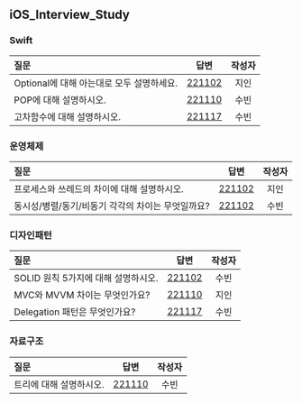 ## iOS_Interview_Study

### Swift
| 질문                                                                          |                          답변                          | 작성자 |
| :---------------------------------------------------------------------------- | :----------------------------------------------------: | :----: |
|Optional에 대해 아는대로 모두 설명하세요.|[221102](https://github.com/skyqnaqna/iOS_Interview_Study/blob/jiin/Swift/Optional.md)|지인|
|POP에 대해 설명하시오.|[221110](https://github.com/skyqnaqna/iOS_Interview_Study/blob/subin/Swift/POP.md)|수빈|
|고차함수에 대해 설명하시오.|[221117](https://github.com/skyqnaqna/iOS_Interview_Study/blob/subin/Swift/HigherOrderFunction.md)|수빈|

### 운영체제
| 질문                                                                          |                          답변                          | 작성자 |
| :---------------------------------------------------------------------------- | :----------------------------------------------------: | :----: |
|프로세스와 쓰레드의 차이에 대해 설명하시오.|[221102](https://github.com/skyqnaqna/iOS_Interview_Study/blob/jiin/%EC%9A%B4%EC%98%81%EC%B2%B4%EC%A0%9C/ProcessThread.md)|지인|
|동시성/병렬/동기/비동기 각각의 차이는 무엇일까요?|[221102](https://github.com/skyqnaqna/iOS_Interview_Study/blob/subin/%EC%9A%B4%EC%98%81%EC%B2%B4%EC%A0%9C/Concurrency_Parallelism_(A)Sync.md)|수빈|

### 디자인패턴
| 질문                                                                          |                          답변                          | 작성자 |
| :---------------------------------------------------------------------------- | :----------------------------------------------------: | :----: |
|SOLID 원칙 5가지에 대해 설명하시오.|[221102](https://github.com/skyqnaqna/iOS_Interview_Study/blob/main/DesignPattern/SOLID/SOLID.md)|수빈|
|MVC와 MVVM 차이는 무엇인가요?|[221110](https://github.com/skyqnaqna/iOS_Interview_Study/blob/subin/DesignPattern/MVC_MVVM.md)|지인|
|Delegation 패턴은 무엇인가요?|[221117](https://github.com/skyqnaqna/iOS_Interview_Study/blob/subin/DesignPattern/Delegation.md)|수빈|

### 자료구조

| 질문                                                                          |                          답변                          | 작성자 |
| :---------------------------------------------------------------------------- | :----------------------------------------------------: | :----: |
|트리에 대해 설명하시오.|[221110](https://github.com/skyqnaqna/iOS_Interview_Study/blob/subin/%EC%9E%90%EB%A3%8C%EA%B5%AC%EC%A1%B0/Tree.md)|수빈|
